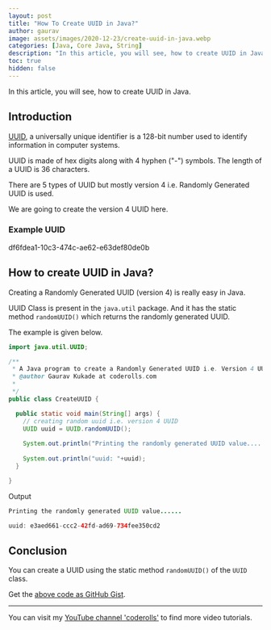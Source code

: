```yaml
---
layout: post
title: "How To Create UUID in Java?"
author: gaurav
image: assets/images/2020-12-23/create-uuid-in-java.webp
categories: [Java, Core Java, String]
description: "In this article, you will see, how to create UUID in Java."
toc: true
hidden: false
---
```


In this article, you will see, how to create UUID in Java.

## Introduction

[UUID](https://coderolls.com/uuid-in-java/), a universally unique identifier is a 128-bit number used to identify information in computer systems.

UUID is made of hex digits along with 4 hyphen ("-") symbols. The length of a UUID is 36 characters.

There are 5 types of UUID but mostly version 4 i.e. Randomly Generated UUID is used.

We are going to create the version 4 UUID here.

### Example UUID

df6fdea1-10c3-474c-ae62-e63def80de0b

## How to create UUID in Java?

Creating a Randomly Generated UUID (version 4) is really easy in Java.

UUID Class is present in  the `java.util` package. And it has the static method `randomUUID()` which returns the randomly generated UUID.

The example is given below.

```java
import java.util.UUID;

/**
 * A Java program to create a Randomly Generated UUID i.e. Version 4 UUID
 * @author Gaurav Kukade at coderolls.com
 *
 */
public class CreateUUID {

  public static void main(String[] args) {
    // creating random uuid i.e. version 4 UUID
    UUID uuid = UUID.randomUUID();
    
    System.out.println("Printing the randomly generated UUID value......\n");
    
    System.out.println("uuid: "+uuid);
  }

}

```
Output
```java
Printing the randomly generated UUID value......

uuid: e3aed661-ccc2-42fd-ad69-734fee350cd2

```
## Conclusion

You can create a UUID using the static method `randomUUID()` of the `UUID` class.

Get the [above code as GitHub Gist](https://gist.github.com/gauravkukade/395f314c549969bd300d72c7e032dbcb).

--------

You can visit my [YouTube channel 'coderolls'](https://www.youtube.com/channel/UCl31HHUdQbSHOQfc9L-wo3w?view_as=subscriber?sub_confirmation=1) to find more video tutorials.
